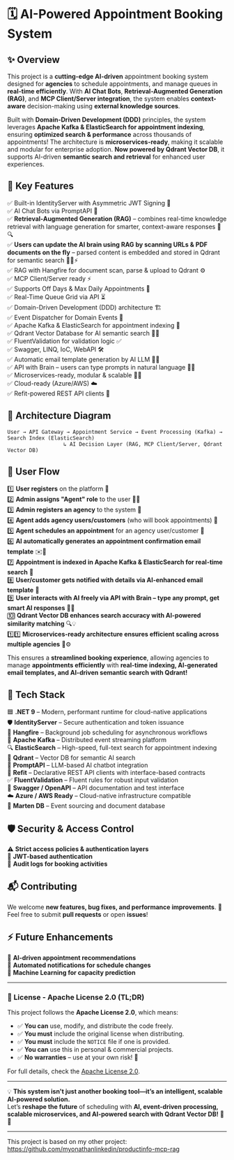 # **🗓️ AI-Powered Appointment Booking System**  

## **✨ Overview**  
This project is a **cutting-edge AI-driven** appointment booking system designed for **agencies** to schedule appointments, and manage queues in **real-time efficiently**. With **AI Chat Bots**, **Retrieval-Augmented Generation (RAG)**, and **MCP Client/Server integration**, the system enables **context-aware** decision-making using **external knowledge sources**.  

Built with **Domain-Driven Development (DDD)** principles, the system leverages **Apache Kafka & ElasticSearch for appointment indexing**, ensuring **optimized search & performance** across thousands of appointments! The architecture is **microservices-ready**, making it scalable and modular for enterprise adoption. **Now powered by Qdrant Vector DB**, it supports AI-driven **semantic search and retrieval** for enhanced user experiences.  

## 🚀 Key Features

✅ Built-in IdentityServer with Asymmetric JWT Signing 🔐  
✅ AI Chat Bots via PromptAPI 🤖  
✅ **Retrieval-Augmented Generation (RAG)** – combines real-time knowledge retrieval with language generation for smarter, context-aware responses 🧠🔍  
✅ **Users can update the AI brain using RAG by scanning URLs & PDF documents on the fly** – parsed content is embedded and stored in Qdrant for semantic search 📄🌐⚡  
✅ RAG with Hangfire for document scan, parse & upload to Qdrant ⚙️  
✅ MCP Client/Server ready ⚡  
✅ Supports Off Days & Max Daily Appointments 📅  
✅ Real-Time Queue Grid via API ⏳  
✅ Domain-Driven Development (DDD) architecture 🏗️  
✅ Event Dispatcher for Domain Events 📨  
✅ Apache Kafka & ElasticSearch for appointment indexing 📡  
✅ Qdrant Vector Database for AI semantic search 🧠✨  
✅ FluentValidation for validation logic ✅  
✅ Swagger, LINQ, IoC, WebAPI 🛠️  
✅ Automatic email template generation by AI LLM 📧✨  
✅ API with Brain – users can type prompts in natural language 🧠📝  
✅ Microservices-ready, modular & scalable 🏢🔄  
✅ Cloud-ready (Azure/AWS) ☁️  
✅ Refit-powered REST API clients 🔌
 
## **📜 Architecture Diagram**  
```plaintext
User → API Gateway → Appointment Service → Event Processing (Kafka) → Search Index (ElasticSearch)  
                  ↳ AI Decision Layer (RAG, MCP Client/Server, Qdrant Vector DB)  
```

## **🔄 User Flow**  
1️⃣ **User registers** on the platform 📝  
2️⃣ **Admin assigns "Agent" role** to the user 👤✅  
3️⃣ **Admin registers an agency** to the system 🏢  
4️⃣ **Agent adds agency users/customers** (who will book appointments) 👥  
5️⃣ **Agent schedules an appointment** for an agency user/customer 📅  
6️⃣ **AI automatically generates an appointment confirmation email template** ✉️🤖  
7️⃣ **Appointment is indexed in Apache Kafka & ElasticSearch for real-time search** 📡  
8️⃣ **User/customer gets notified with details via AI-enhanced email template** 🚀  
9️⃣ **User interacts with AI freely via API with Brain – type any prompt, get smart AI responses** 🧠💬  
🔟 **Qdrant Vector DB enhances search accuracy with AI-powered similarity matching** 🔍💡  
1️⃣1️⃣ **Microservices-ready architecture ensures efficient scaling across multiple agencies** 🏢⚙️  

This ensures a **streamlined booking experience**, allowing agencies to manage **appointments efficiently** with **real-time indexing, AI-generated email templates, and AI-driven semantic search with Qdrant!**  

## **🧰 Tech Stack**  
🟦 **.NET 9** – Modern, performant runtime for cloud-native applications  
🛡️ **IdentityServer** – Secure authentication and token issuance  
📅 **Hangfire** – Background job scheduling for asynchronous workflows  
📡 **Apache Kafka** – Distributed event streaming platform  
🔍 **ElasticSearch** – High-speed, full-text search for appointment indexing  
🧠 **Qdrant** – Vector DB for semantic AI search  
🧾 **PromptAPI** – LLM-based AI chatbot integration  
🔌 **Refit** – Declarative REST API clients with interface-based contracts  
✅ **FluentValidation** – Fluent rules for robust input validation  
🧪 **Swagger / OpenAPI** – API documentation and test interface  
☁️ **Azure / AWS Ready** – Cloud-native infrastructure compatible  
📜 **Marten DB** – Event sourcing and document database  

## **🛡️ Security & Access Control**  
⚠️ **Strict access policies & authentication layers**  
🔐 **JWT-based authentication**  
🔄 **Audit logs for booking activities**  

## **📬 Contributing**  
We welcome **new features, bug fixes, and performance improvements**. 🚀  
Feel free to submit **pull requests** or open **issues**!  

## **⚡ Future Enhancements**  
🔮 **AI-driven appointment recommendations**  
📢 **Automated notifications for schedule changes**  
📡 **Machine Learning for capacity prediction**  

---

### 📜 License - Apache License 2.0 (TL;DR)

This project follows the **Apache License 2.0**, which means:

- ✅ **You can** use, modify, and distribute the code freely.  
- ✅ **You must** include the original license when distributing.  
- ✅ **You must** include the `NOTICE` file if one is provided.  
- ✅ **You can** use this in personal & commercial projects.  
- ✅ **No warranties** – use at your own risk! 🚀  

For full details, check the [Apache License 2.0](http://www.apache.org/licenses/LICENSE-2.0).  

---

💡 **This system isn't just another booking tool—it’s an intelligent, scalable AI-powered solution.**  
Let’s **reshape the future** of scheduling with **AI, event-driven processing, scalable microservices, and AI-powered search with Qdrant Vector DB!** 🚀🔥  

---

This project is based on my other project: https://github.com/myonathanlinkedin/productinfo-mcp-rag
